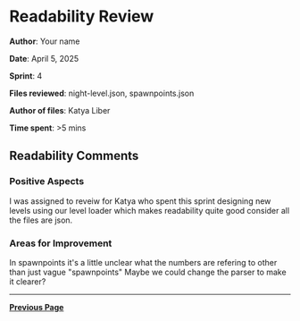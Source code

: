 # Readability Review

**Author**: Your name

**Date**: April 5, 2025

**Sprint**: 4

**Files reviewed**: night-level.json, spawnpoints.json

**Author of files**: Katya Liber

**Time spent**: >5 mins

## Readability Comments

### Positive Aspects

I was assigned to reveiw for Katya who spent this sprint designing new levels using our level loader which makes readability quite good consider all the files are json.

### Areas for Improvement

In spawnpoints it's a little unclear what the numbers are refering to other than just vague "spawnpoints" Maybe we could change the parser to make it clearer?

---

[**Previous Page**](../README.md)
